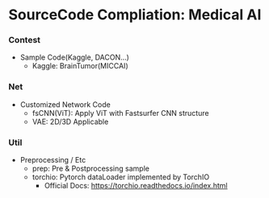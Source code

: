 # SourceCode Compliation: Medical AI

### Contest
+ Sample Code(Kaggle, DACON...)
    * Kaggle: BrainTumor(MICCAI)
### Net
+ Customized Network Code
    * fsCNN(ViT): Apply ViT with Fastsurfer CNN structure
    * VAE: 2D/3D Applicable
### Util
+ Preprocessing / Etc
    * prep: Pre & Postprocessing sample
    * torchio: Pytorch dataLoader implemented by TorchIO
        - Official Docs: https://torchio.readthedocs.io/index.html

